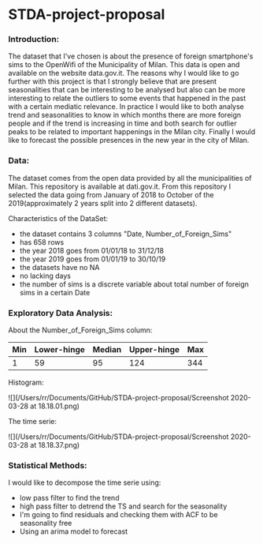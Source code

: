 # STDA-project-proposal

### Introduction:

The dataset that I've chosen is about the presence of foreign smartphone's sims to the OpenWifi of the Municipality of Milan. This data is open and available on the website data.gov.it. The reasons why I would like to go further with this project is that I strongly believe that are present seasonalities that can be interesting to be analysed but also can be more interesting to relate the outliers to some events that happened in the past with a certain mediatic relevance. In practice I would like to both analyse trend and seasonalities to know in which months there are more foreign people and if the trend is increasing in time and both search for outlier peaks to be related to important happenings in the Milan city. Finally I would like to forecast the possible presences in the new year in the city of Milan.

### Data:

The dataset comes from the open data provided by all the municipalities of Milan. This repository is available at dati.gov.it. From this repository I selected the data going from January of 2018 to October of the 2019(approximately 2 years split into 2 different datasets). 

Characteristics of the DataSet:

- the dataset contains 3 columns "Date, Number_of_Foreign_Sims"
- has 658 rows
- the year 2018 goes from 01/01/18 to 31/12/18
- the year 2019 goes from 01/01/19 to 30/10/19
- the datasets have no NA
- no lacking days
- the number of sims is a discrete variable about total number of foreign sims in a certain Date



### Exploratory Data Analysis:

About the Number_of_Foreign_Sims column:

| Min  | Lower-hinge | Median | Upper-hinge | Max  |
| ---- | ----------- | ------ | ----------- | ---- |
| 1    | 59          | 95     | 124         | 344  |

Histogram:

![](/Users/rr/Documents/GitHub/STDA-project-proposal/Screenshot 2020-03-28 at 18.18.01.png)

The time serie:

![](/Users/rr/Documents/GitHub/STDA-project-proposal/Screenshot 2020-03-28 at 18.18.37.png)



### Statistical Methods:

I would like to decompose the time serie using:

- low pass filter to find the trend
- high pass filter to detrend the TS and search for the seasonality
- I'm going to find residuals and checking them with ACF to be seasonality free
- Using an arima model to forecast